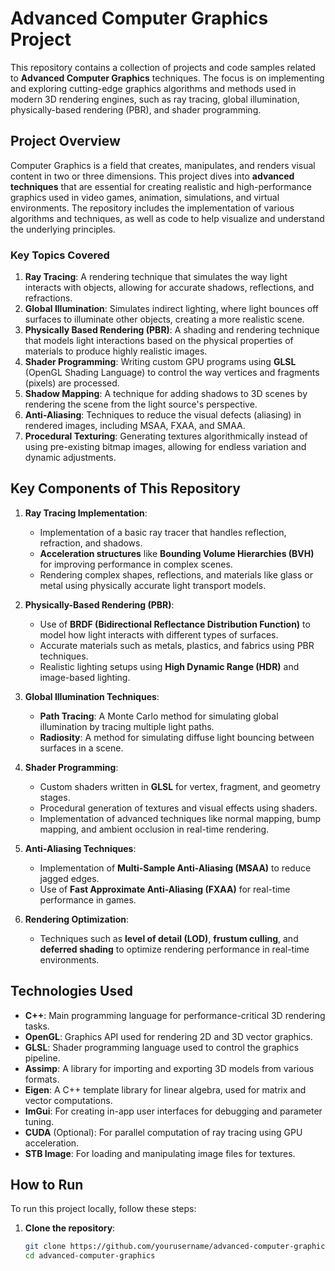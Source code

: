 # Advanced Computer Graphics Project

This repository contains a collection of projects and code samples related to **Advanced Computer Graphics** techniques. The focus is on implementing and exploring cutting-edge graphics algorithms and methods used in modern 3D rendering engines, such as ray tracing, global illumination, physically-based rendering (PBR), and shader programming.

## Project Overview

Computer Graphics is a field that creates, manipulates, and renders visual content in two or three dimensions. This project dives into **advanced techniques** that are essential for creating realistic and high-performance graphics used in video games, animation, simulations, and virtual environments. The repository includes the implementation of various algorithms and techniques, as well as code to help visualize and understand the underlying principles.

### Key Topics Covered

1. **Ray Tracing**: A rendering technique that simulates the way light interacts with objects, allowing for accurate shadows, reflections, and refractions.
2. **Global Illumination**: Simulates indirect lighting, where light bounces off surfaces to illuminate other objects, creating a more realistic scene.
3. **Physically Based Rendering (PBR)**: A shading and rendering technique that models light interactions based on the physical properties of materials to produce highly realistic images.
4. **Shader Programming**: Writing custom GPU programs using **GLSL** (OpenGL Shading Language) to control the way vertices and fragments (pixels) are processed.
5. **Shadow Mapping**: A technique for adding shadows to 3D scenes by rendering the scene from the light source's perspective.
6. **Anti-Aliasing**: Techniques to reduce the visual defects (aliasing) in rendered images, including MSAA, FXAA, and SMAA.
7. **Procedural Texturing**: Generating textures algorithmically instead of using pre-existing bitmap images, allowing for endless variation and dynamic adjustments.

## Key Components of This Repository

1. **Ray Tracing Implementation**:
   - Implementation of a basic ray tracer that handles reflection, refraction, and shadows.
   - **Acceleration structures** like **Bounding Volume Hierarchies (BVH)** for improving performance in complex scenes.
   - Rendering complex shapes, reflections, and materials like glass or metal using physically accurate light transport models.

2. **Physically-Based Rendering (PBR)**:
   - Use of **BRDF (Bidirectional Reflectance Distribution Function)** to model how light interacts with different types of surfaces.
   - Accurate materials such as metals, plastics, and fabrics using PBR techniques.
   - Realistic lighting setups using **High Dynamic Range (HDR)** and image-based lighting.

3. **Global Illumination Techniques**:
   - **Path Tracing**: A Monte Carlo method for simulating global illumination by tracing multiple light paths.
   - **Radiosity**: A method for simulating diffuse light bouncing between surfaces in a scene.

4. **Shader Programming**:
   - Custom shaders written in **GLSL** for vertex, fragment, and geometry stages.
   - Procedural generation of textures and visual effects using shaders.
   - Implementation of advanced techniques like normal mapping, bump mapping, and ambient occlusion in real-time rendering.

5. **Anti-Aliasing Techniques**:
   - Implementation of **Multi-Sample Anti-Aliasing (MSAA)** to reduce jagged edges.
   - Use of **Fast Approximate Anti-Aliasing (FXAA)** for real-time performance in games.

6. **Rendering Optimization**:
   - Techniques such as **level of detail (LOD)**, **frustum culling**, and **deferred shading** to optimize rendering performance in real-time environments.

## Technologies Used

- **C++**: Main programming language for performance-critical 3D rendering tasks.
- **OpenGL**: Graphics API used for rendering 2D and 3D vector graphics.
- **GLSL**: Shader programming language used to control the graphics pipeline.
- **Assimp**: A library for importing and exporting 3D models from various formats.
- **Eigen**: A C++ template library for linear algebra, used for matrix and vector computations.
- **ImGui**: For creating in-app user interfaces for debugging and parameter tuning.
- **CUDA** (Optional): For parallel computation of ray tracing using GPU acceleration.
- **STB Image**: For loading and manipulating image files for textures.

## How to Run

To run this project locally, follow these steps:

1. **Clone the repository**:
   ```bash
   git clone https://github.com/yourusername/advanced-computer-graphics.git
   cd advanced-computer-graphics
